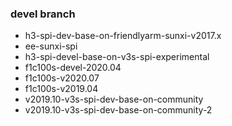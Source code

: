 ### devel branch

- h3-spi-dev-base-on-friendlyarm-sunxi-v2017.x
- ee-sunxi-spi
- h3-spi-devel-base-on-v3s-spi-experimental
- f1c100s-devel-2020.04
- f1c100s-v2020.07
- f1c100s-v2019.04
- v2019.10-v3s-spi-dev-base-on-community
- v2019.10-v3s-spi-dev-base-on-community-2
